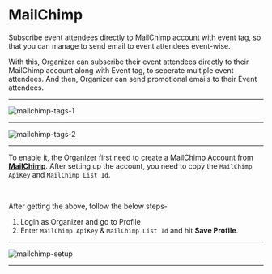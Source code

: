 # MailChimp

Subscribe event attendees directly to MailChimp account with event tag, so that you can manage to send email to event attendees event-wise.

With this, Organizer can subscribe their event attendees directly to their MailChimp account along with Event tag, to seperate multiple event attendees. And then, Organizer can send promotional emails to their Event attendees.

---

![mailchimp-tags-1](https://eventmie-pro-docs.classiebit.com//images/fullyloaded/mailchimp-tags-1.png "mailchimp-tags-1")

---

![mailchimp-tags-2](https://eventmie-pro-docs.classiebit.com//images/fullyloaded/mailchimp-tags-2.png "mailchimp-tags-2")

---

To enable it, the Organizer first need to create a MailChimp Account from **[MailChimp](https://mailchimp.com/)**. After setting up the account, you need to copy the `MailChimp ApiKey` and `MailChimp List Id`.

<br>

After getting the above, follow the below steps-


1. Login as Organizer and go to Profile
2. Enter `MailChimp ApiKey` & `MailChimp List Id` and hit **Save Profile**.

---

![mailchimp-setup](https://eventmie-pro-docs.classiebit.com//images/fullyloaded/mailchimp-setup.png "mailchimp-setup")

---
